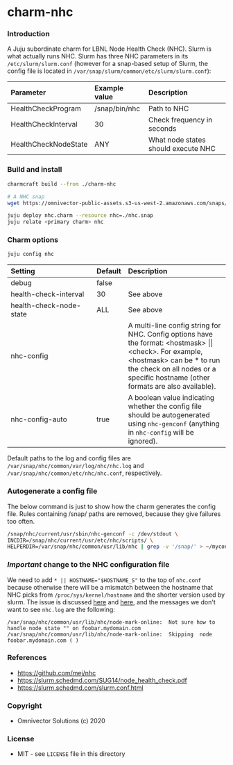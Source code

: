 # charm-nhc

### Introduction
A Juju subordinate charm for LBNL Node Health Check (NHC). Slurm is what actually runs NHC. Slurm has three NHC parameters in its `/etc/slurm/slurm.conf` (however for a snap-based setup of Slurm, the config file is located in `/var/snap/slurm/common/etc/slurm/slurm.conf`):

| Parameter            | Example value | Description                         |
|:---------------------|:--------------|:------------------------------------|
| HealthCheckProgram   | /snap/bin/nhc | Path to NHC                         |
| HealthCheckInterval  | 30            | Check frequency in seconds          |
| HealthCheckNodeState | ANY           | What node states should execute NHC |

### Build and install
```bash
charmcraft build --from ./charm-nhc

# A NHC snap
wget https://omnivector-public-assets.s3-us-west-2.amazonaws.com/snaps/nhc/edge/nhc_1.4.2-omni_amd64.snap -O nhc.snap

juju deploy nhc.charm --resource nhc=./nhc.snap
juju relate <primary charm> nhc
```

### Charm options
```bash
juju config nhc
```

| Setting&nbsp;&nbsp;&nbsp;&nbsp;&nbsp;&nbsp;&nbsp;&nbsp;&nbsp;&nbsp;&nbsp;&nbsp;&nbsp;&nbsp;&nbsp;&nbsp;&nbsp;&nbsp;&nbsp;&nbsp;&nbsp;&nbsp;&nbsp;&nbsp;&nbsp;&nbsp;&nbsp;&nbsp;&nbsp; | Default | Description                                                                                                                                                                                                                                            |
|:--------------------------------------------------------------------------------------------------------------------------------------------------------------------------------------|:--------|:-------------------------------------------------------------------------------------------------------------------------------------------------------------------------------------------------------------------------------------------------------|
| debug                                                                                                                                                                                 | false   |                                                                                                                                                                                                                                                        |
| health-check-interval                                                                                                                                                                 | 30      | See above                                                                                                                                                                                                                                              |
| health-check-node-state                                                                                                                                                               | ALL     | See above                                                                                                                                                                                                                                              |
| nhc-config                                                                                                                                                                            |         | A multi-line config string for NHC. Config options have the format: &#60;hostmask&#62; &#124;&#124; &#60;check&#62;. For example, &#60;hostmask&#62; can be * to run the check on all nodes or a specific hostname (other formats are also available). |
| nhc-config-auto                                                                                                                                                                       | true    | A boolean value indicating whether the config file should be autogenerated using `nhc-genconf` (anything in `nhc-config` will be ignored).                                                                                                             |

Default paths to the log and config files are `/var/snap/nhc/common/var/log/nhc/nhc.log` and `/var/snap/nhc/common/etc/nhc/nhc.conf`, respectively.

### Autogenerate a config file
The below command is just to show how the charm generates the config file. Rules containing /snap/ paths are removed, because they give failures too often.
```bash
/snap/nhc/current/usr/sbin/nhc-genconf -c /dev/stdout \
INCDIR=/snap/nhc/current/usr/etc/nhc/scripts/ \
HELPERDIR=/var/snap/nhc/common/usr/lib/nhc | grep -v '/snap/' > ~/myconf.conf
```

### *Important* change to the NHC configuration file
We need to add `* || HOSTNAME="$HOSTNAME_S"` to the top of `nhc.conf` because otherwise there will be a mismatch between the hostname that NHC picks from `/proc/sys/kernel/hostname` and the shorter version used by slurm. The issue is discussed [here](https://github.com/mej/nhc/issues/19) and [here](https://github.com/mej/nhc/issues/19), and the messages we don't want to see `nhc.log` are the following:

```
/var/snap/nhc/common/usr/lib/nhc/node-mark-online:  Not sure how to handle node state "" on foobar.mydomain.com
/var/snap/nhc/common/usr/lib/nhc/node-mark-online:  Skipping  node foobar.mydomain.com ( )
```

### References
- https://github.com/mej/nhc
- https://slurm.schedmd.com/SUG14/node_health_check.pdf
- https://slurm.schedmd.com/slurm.conf.html

### Copyright
* Omnivector Solutions (c) 2020

### License
* MIT - see `LICENSE` file in this directory
